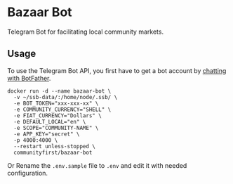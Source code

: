 # Bazaar Bot

Telegram Bot for facilitating local community markets.

## Usage
To use the Telegram Bot API, you first have to get a bot account by [chatting with BotFather](https://core.telegram.org/bots#6-botfather).

```
docker run -d --name bazaar-bot \
  -v ~/ssb-data/:/home/node/.ssb/ \
  -e BOT_TOKEN="xxx-xxx-xx" \
  -e COMMUNITY_CURRENCY="SHELL" \
  -e FIAT_CURRENCY="Dollars" \
  -e DEFAULT_LOCAL="en" \
  -e SCOPE="COMMUNITY-NAME" \
  -e APP_KEY="secret" \
  -p 4000:4000 \
  --restart unless-stopped \
  communityfirst/bazaar-bot
```
Or Rename the `.env.sample` file to `.env` and edit it with needed configuration.